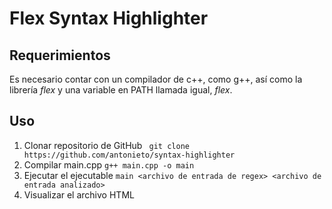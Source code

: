 # Flex Syntax Highlighter

## Requerimientos

Es necesario contar con un compilador de c++, como g++, así como la librería _flex_ y una variable en PATH llamada igual, _flex_.

## Uso

1. Clonar repositorio de GitHub 
```  git clone https://github.com/antonieto/syntax-highlighter ``` 
2. Compilar main.cpp ``` g++ main.cpp -o main ``` 
3. Ejecutar el ejecutable ``` main <archivo de entrada de regex> <archivo de entrada analizado> ```
4. Visualizar el archivo HTML
